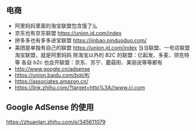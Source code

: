 <!--
 * @Author: yuzihan yuzihanyuzihan@163.com
 * @Date: 2022-06-16 13:29:36
 * @LastEditors: yuzihan yuzihanyuzihan@163.com
 * @LastEditTime: 2022-06-16 13:46:55
 * @FilePath: /fe_interview/服务器/网赚.md
 * @Description: 这是默认设置,请设置`customMade`, 打开koroFileHeader查看配置 进行设置: https://github.com/OBKoro1/koro1FileHeader/wiki/%E9%85%8D%E7%BD%AE
-->

## 电商

- 阿里妈妈里面的淘宝联盟包含饿了么
- 京东也有京东联盟 https://union.jd.com/index
- 拼多多也有多多进宝联盟 https://jinbao.pinduoduo.com/
- 美团是单独有自己的联盟 https://union.jd.com/index
  当当联盟、一号店联盟
  淘宝联盟，就是阿里妈妈
  除淘宝以外的 B2C 的联盟：亿起发、多麦、领克特等
  各自 b2c 也会开联盟：京东、苏宁、蘑菇街、美丽说等等都有
- http://www.google.cn/adsense
- https://union.baidu.com/bqt/#/
- https://associates.amazon.cn/
- https://link.zhihu.com/?target=http%3A//www.cj.com

## Google AdSense 的使用

https://zhuanlan.zhihu.com/p/345611079
